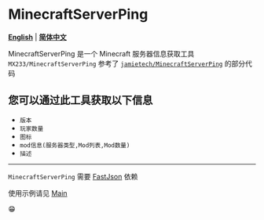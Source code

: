 # MinecraftServerPing
[**English**](README-EN.md) | [**简体中文**](README.md)

MinecraftServerPing 是一个 Minecraft 服务器信息获取工具
`MX233/MinecraftServerPing` 参考了 [`jamietech/MinecraftServerPing`](https://github.com/jamietech/MinecraftServerPing) 的部分代码

您可以通过此工具获取以下信息
----
- `版本`
- `玩家数量`
- `图标`
- `mod信息(服务器类型,Mod列表,Mod数量)`
- `描述`
----
`MinecraftServerPing` 需要 [FastJson](https://github.com/alibaba/fastjson) 依赖

使用示例请见 [Main](https://github.com/MX233/MinecraftServerPing/blob/main/tax/cute/Main.java)

:grin:

